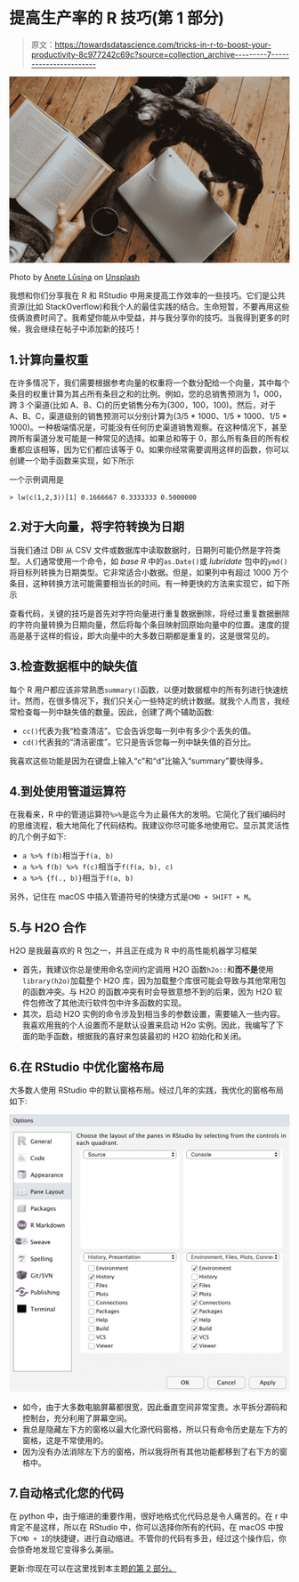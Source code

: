 # 提高生产率的 R 技巧(第 1 部分)

> 原文：<https://towardsdatascience.com/tricks-in-r-to-boost-your-productivity-8c977242c69c?source=collection_archive---------7----------------------->

![](img/e6084964d4ae81d9c1521c66f133b76e.png)

Photo by [Anete Lūsiņa](https://unsplash.com/@anete_lusina?utm_source=medium&utm_medium=referral) on [Unsplash](https://unsplash.com?utm_source=medium&utm_medium=referral)

我想和你们分享我在 R 和 RStudio 中用来提高工作效率的一些技巧。它们是公共资源(比如 StackOverflow)和我个人的最佳实践的结合。生命短暂，不要再用这些伎俩浪费时间了。我希望你能从中受益，并与我分享你的技巧。当我得到更多的时候，我会继续在帖子中添加新的技巧！

## 1.计算向量权重

在许多情况下，我们需要根据参考向量的权重将一个数分配给一个向量，其中每个条目的权重计算为其占所有条目之和的比例。例如，您的总销售预测为 1，000，跨 3 个渠道(比如 A、B、C)的历史销售分布为(300，100，100)。然后，对于 A、B、C，渠道级别的销售预测可以分别计算为(3/5 * 1000、1/5 * 1000、1/5 * 1000)。一种极端情况是，可能没有任何历史渠道销售观察。在这种情况下，甚至跨所有渠道分发可能是一种常见的选择。如果总和等于 0，那么所有条目的所有权重都应该相等，因为它们都应该等于 0。如果你经常需要调用这样的函数，你可以创建一个助手函数来实现，如下所示

一个示例调用是

```
> lw(c(1,2,3))[1] 0.1666667 0.3333333 0.5000000
```

## 2.对于大向量，将字符转换为日期

当我们通过 DBI 从 CSV 文件或数据库中读取数据时，日期列可能仍然是字符类型。人们通常使用一个命令，如 *base R* 中的`as.Date()`或 *lubridate* 包中的`ymd()`将目标列转换为日期类型。它非常适合小数据。但是，如果列中有超过 1000 万个条目，这种转换方法可能需要相当长的时间。有一种更快的方法来实现它，如下所示

查看代码，关键的技巧是首先对字符向量进行重复数据删除，将经过重复数据删除的字符向量转换为日期向量，然后将每个条目映射回原始向量中的位置。速度的提高是基于这样的假设，即大向量中的大多数日期都是重复的，这是很常见的。

## 3.检查数据框中的缺失值

每个 R 用户都应该非常熟悉`summary()`函数，以便对数据框中的所有列进行快速统计。然而，在很多情况下，我们只关心一些特定的统计数据。就我个人而言，我经常检查每一列中缺失值的数量。因此，创建了两个辅助函数:

*   `cc()`代表为我“检查清洁”。它会告诉您每一列中有多少个丢失的值。
*   `cd()`代表我的“清洁密度”。它只是告诉您每一列中缺失值的百分比。

我喜欢这些功能是因为在键盘上输入“c”和“d”比输入“summary”要快得多。

## 4.到处使用管道运算符

在我看来，R 中的管道运算符`%>%`是迄今为止最伟大的发明。它简化了我们编码时的思维流程，极大地简化了代码结构。我建议你尽可能多地使用它。显示其灵活性的几个例子如下:

*   `a %>% f(b)`相当于`f(a, b)`
*   `a %>% f(b) %>% f(c)`相当于`f(f(a, b), c)`
*   `a %>% {f(., b)}`相当于`f(a, b)`

另外，记住在 macOS 中插入管道符号的快捷方式是`CMD + SHIFT + M`。

## 5.与 H2O 合作

H2O 是我最喜欢的 R 包之一，并且正在成为 R 中的高性能机器学习框架

*   首先，我建议你总是使用命名空间约定调用 H2O 函数`h2o::`和**而不是**使用`library(h2o)`加载整个 H2O 库，因为加载整个库很可能会导致与其他常用包的函数冲突。与 H2O 的函数冲突有时会导致意想不到的后果，因为 H2O 软件包修改了其他流行软件包中许多函数的实现。
*   其次，启动 H2O 实例的命令涉及到相当多的参数设置，需要输入一些内容。我喜欢用我的个人设置而不是默认设置来启动 H2o 实例。因此，我编写了下面的助手函数，根据我的喜好来包装最初的 H2O 初始化和关闭。

## 6.在 RStudio 中优化窗格布局

大多数人使用 RStudio 中的默认窗格布局。经过几年的实践，我优化的窗格布局如下:

![](img/b877f4c78318fb6871cf28ebd6331b14.png)

*   如今，由于大多数电脑屏幕都很宽，因此垂直空间非常宝贵。水平拆分源码和控制台，充分利用了屏幕空间。
*   我总是隐藏左下方的窗格以最大化源代码窗格，所以只有命令历史是左下方的窗格，这是不常使用的。
*   因为没有办法消除左下方的窗格，所以我将所有其他功能都移到了右下方的窗格中。

## 7.自动格式化您的代码

在 python 中，由于缩进的重要作用，很好地格式化代码总是令人痛苦的。在 r 中肯定不是这样，所以在 RStudio 中，你可以选择你所有的代码，在 macOS 中按下`CMD + I`的快捷键，进行自动缩进。不管你的代码有多丑，经过这个操作后，你会惊奇地发现它变得多么美丽。

更新:你现在可以在这里找到本主题[的第 2 部分。](https://medium.com/@weilin0929/tricks-in-r-to-boost-your-productivity-part-2-7222461c6671)